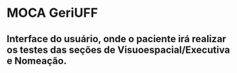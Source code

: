 # MOCA GeriUFF

## Interface do usuário, onde o paciente irá realizar os testes das seções de Visuoespacial/Executiva e Nomeação.

